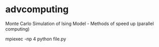 # advcomputing
Monte Carlo Simulation of Ising Model - Methods of speed up (parallel computing)

mpiexec -np 4 python file.py